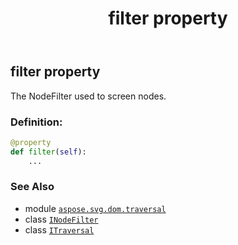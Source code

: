 ﻿---
title: filter property
second_title: Aspose.SVG for Python via .NET API References
description: 
type: docs
weight: 30
url: /python-net/aspose.svg.dom.traversal/itraversal/filter/
is_root: false
---

## filter property


The NodeFilter used to screen nodes.
### Definition:
```python
@property
def filter(self):
    ...
```

### See Also
* module [`aspose.svg.dom.traversal`](../../)
* class [`INodeFilter`](/svg/python-net/aspose.svg.dom.traversal/inodefilter)
* class [`ITraversal`](/svg/python-net/aspose.svg.dom.traversal/itraversal)
